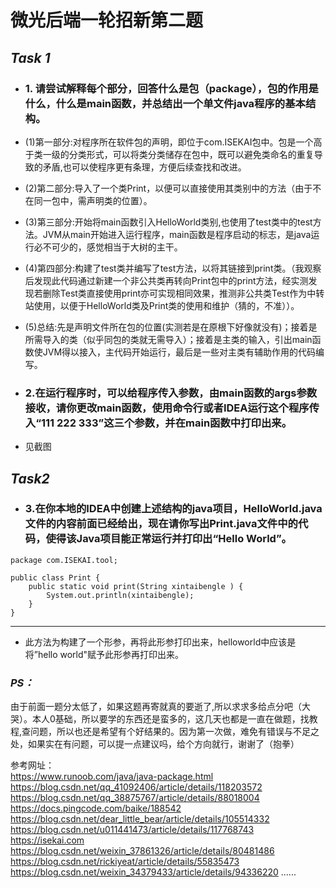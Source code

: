# **微光后端一轮招新第二题**


## ***Task 1***
- ### **1.   请尝试解释每个部分，回答什么是包（package），包的作用是什么，什么是main函数，并总结出一个单文件java程序的基本结构。**
- (1)第一部分:对程序所在软件包的声明，即位于com.ISEKAI包中。包是一个高于类一级的分类形式，可以将类分类储存在包中，既可以避免类命名的重复导致的矛盾,也可以使程序更有条理，方便后续查找和改进。
- (2)第二部分:导入了一个类Print，以便可以直接使用其类别中的方法（由于不在同一包中，需声明类的位置）。
- (3)第三部分:开始将main函数引入HelloWorld类别,也使用了test类中的test方法。JVM从main开始进入运行程序，main函数是程序启动的标志，是java运行必不可少的，感觉相当于大树的主干。
- (4)第四部分:构建了test类并编写了test方法，以将其链接到print类。（我观察后发现此代码通过新建一个非公共类再转向Print包中的print方法，经实测发现若删除Test类直接使用print亦可实现相同效果，推测非公共类Test作为中转站使用，以便于HelloWorld类及Print类的使用和维护（猜的，不准））。
- (5)总结:先是声明文件所在包的位置(实测若是在原根下好像就没有)；接着是所需导入的类（似乎同包的类就无需导入）；接着是主类的输入，引出main函数使JVM得以接入，主代码开始运行，最后是一些对主类有辅助作用的代码编写。



- ### **2.在运行程序时，可以给程序传入参数，由main函数的args参数接收，请你更改main函数，使用命令行或者IDEA运行这个程序传入“111 222 333”这三个参数，并在main函数中打印出来。**
- 见截图

## ***Task2***
- ### **3.在你本地的IDEA中创建上述结构的java项目，HelloWorld.java文件的内容前面已经给出，现在请你写出Print.java文件中的代码，使得该Java项目能正常运行并打印出“Hello World”。**
```
package com.ISEKAI.tool;

public class Print {
    public static void print(String xintaibengle ) {
        System.out.println(xintaibengle);
    }
}
```

***  
- 此方法为构建了一个形参，再将此形参打印出来，helloworld中应该是将”hello world"赋予此形参再打印出来。
### ***PS：***
由于前面一题分太低了，如果这题再寄就真的要逝了,所以求求多给点分吧（大哭）。本人0基础，所以要学的东西还是蛮多的，这几天也都是一直在做题，找教程,查问题，所以也还是希望有个好结果的。因为第一次做，难免有错误与不足之处，如果实在有问题，可以提一点建议吗，给个方向就行，谢谢了（抱拳）

参考网址：  
<https://www.runoob.com/java/java-package.html>  
https://blog.csdn.net/qq_41092406/article/details/118203572
https://blog.csdn.net/qq_38875767/article/details/88018004
https://docs.pingcode.com/baike/188542
https://blog.csdn.net/dear_little_bear/article/details/105514332
https://blog.csdn.net/u011441473/article/details/117768743
https://isekai.com
https://blog.csdn.net/weixin_37861326/article/details/80481486
https://blog.csdn.net/rickiyeat/article/details/55835473
https://blog.csdn.net/weixin_34379433/article/details/94336220
......